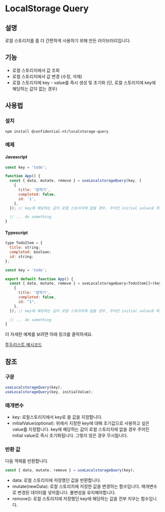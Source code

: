 # LocalStorage Query

## 설명

로컬 스토리지를 좀 더 간편하게 사용하기 위해 만든 라이브러리입니다.

## 기능

- 로컬 스토리지에서 값 조회
- 로컬 스토리지에서 값 변경 (수정, 삭제)
- 로컬 스토리지에 key - value를 즉시 생성 및 초기화 (단, 로컬 스토리지에 key에 해당하는 값이 없는 경우)

## 사용법

### 설치

```bash
npm install @confidential-nt/localstorage-query
```

### 예제

#### Javascript

```jsx
const key = 'todo';

function App() {
  const { data, mutate, remove } = useLocalstorageQuery(key, [
    {
      title: '밥먹기',
      completed: false,
      id: '1',
    },
  ]); // key에 해당하는 값이 로컬 스토리지에 없을 경우, 주어진 initial value로 즉시 초기화됩니다. 그렇지 않은 경우 무시됩니다.

  // ... do something
}
```

#### Typescript

```jsx
type TodoItem = {
  title: string;
  completed: boolean;
  id: string;
};

const key = 'todo';

export default function App() {
  const { data, mutate, remove } = useLocalstorageQuery<TodoItem[]>(key, [
    {
      title: '밥먹기',
      completed: false,
      id: "1",
    },
  ]); // key에 해당하는 값이 로컬 스토리지에 없을 경우, 주어진 initial value로 즉시 초기화됩니다. 그렇지 않은 경우 무시됩니다.

  // ... do something
}
```

더 자세한 예제를 보려면 아래 링크를 클릭하세요.

[투두리스트 예시코드](https://github.com/confidential-nt/localstorage-query/blob/main/examples/app/src/App.tsx)

## 참조

### 구문

```jsx
useLocalstorageQuery(key);
useLocalstorageQuery(key, initialValue);
```

### 매개변수

- key: 로컬스토리지에서 key로 쓸 값을 지정합니다.
- initialValue(optional): 위에서 지정한 key에 대해 초기값으로 사용하고 싶은 value를 지정합니다. key에 해당하는 값이 로컬 스토리지에 없을 경우 주어진 initial value로 즉시 초기화됩니다. 그렇지 않은 경우 무시됩니다.

### 반환 값

다음 객체를 반환합니다.

```jsx
const { data, mutate, remove } = useLocalstorageQuery(key);
```

- data: 로컬 스토리지에 저장했던 값을 반환합니다.
- mutate(newData): 로컬 스토리지에 저장한 값을 변경하는 함수입니다. 매개변수로 변경된 데이터를 넣어줍니다. 불변성을 유지해야합니다.
- remove(): 로컬 스토리지에 저장했던 key에 해당하는 값을 전부 지우는 함수입니다.
